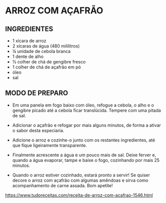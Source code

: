# ARROZ COM AÇAFRÃO

## INGREDIENTES

- 1 xícara de arroz
- 2 xícaras de água (480 mililitros)
- ¼ unidade de cebola branca
- 1 dente de alho
- ½ colher de chá de gengibre fresco
- 1 colher de chá de açafrão em pó
- óleo
- sal

## MODO DE PREPARO

- Em uma panela em fogo baixo com óleo, refogue a cebola, o alho e o gengibre
picado até a cebola ficar translúcida. Tempere com uma pitada de sal.

- Adicionar o açafrão e refogar por mais alguns minutos, de forma a ativar o
sabor desta especiaria.

- Adicione o arroz e cozinhe-o junto com os restantes ingredientes, até que
fique ligeiramente transparente.

- Finalmente acrescente a água e um pouco mais de sal. Deixe ferver e, quando a
água evaporar, tampe e baixe o fogo, cozinhando por mais 25 minutos.

- Quando o arroz estiver cozinhado, estará pronto a servir! Se quiser decore o
arroz com açafrão com algumas amêndoas e sirva como acompanhamento de carne
assada. Bom apetite!

https://www.tudoreceitas.com/receita-de-arroz-com-acafrao-1546.html
